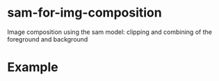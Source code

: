 # sam-for-img-composition
Image composition using the sam model: clipping and combining of the foreground and background  

# Example
